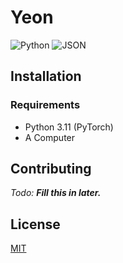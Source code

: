 # Yeon

![Python](https://img.shields.io/badge/python-3670A0?style=for-the-badge&logo=python&logoColor=ffdd54)
![JSON](https://img.shields.io/badge/JSON-black.svg?style=for-the-badge&logo=JSON&logoColor=white)

## Installation

### Requirements
- Python 3.11 (PyTorch)
- A Computer

## Contributing
*Todo: **Fill this in later.***

## License
[MIT](https://choosealicense.com/licenses/mit/)
